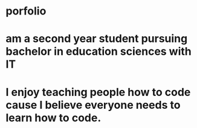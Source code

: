# porfolio
# am a second year student pursuing bachelor in education sciences with IT
# I enjoy teaching people how to code cause I believe everyone needs to learn how to code.